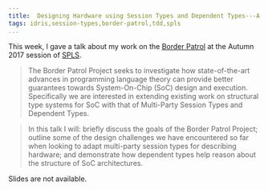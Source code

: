 ```yaml
---
title:  Designing Hardware using Session Types and Dependent Types---A First Look
tags: idris,session-types,border-patrol,tdd,spls
...
```


This week, I gave a talk about my work on the [Border
Patrol](https://border-patrol.github.io) at the Autumn 2017 session of
[SPLS](http://simonjf.com/spls-oct2017/).


> The Border Patrol Project seeks to investigate how state-of-the-art
> advances in programming language theory can provide better
> guarantees towards System-On-Chip (SoC) design and
> execution. Specifically we are interested in extending existing work
> on structural type systems for SoC with that of Multi-Party Session
> Types and Dependent Types.

> In this talk I will: briefly discuss the goals of the Border Patrol
> Project; outline some of the design challenges we have encountered
> so far when looking to adapt multi-party session types for
> describing hardware; and demonstrate how dependent types help reason
> about the structure of SoC architectures.

Slides are not available.
